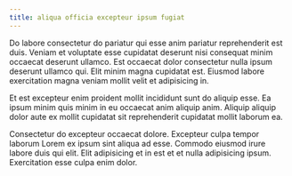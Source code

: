 ```yaml
---
title: aliqua officia excepteur ipsum fugiat
---
```


Do labore consectetur do pariatur qui esse anim pariatur reprehenderit est duis. Veniam et voluptate esse cupidatat deserunt nisi consequat minim occaecat deserunt ullamco. Est occaecat dolor consectetur nulla ipsum deserunt ullamco qui. Elit minim magna cupidatat est. Eiusmod labore exercitation magna veniam mollit velit et adipisicing in.

Et est excepteur enim proident mollit incididunt sunt do aliquip esse. Ea ipsum minim quis minim in eu occaecat anim aliquip anim. Aliquip aliquip dolor aute ex mollit cupidatat sit reprehenderit cupidatat mollit laborum ea.

Consectetur do excepteur occaecat dolore. Excepteur culpa tempor laborum Lorem ex ipsum sint aliqua ad esse. Commodo eiusmod irure labore duis qui elit. Elit adipisicing et in est et et nulla adipisicing ipsum. Exercitation esse culpa enim dolor.